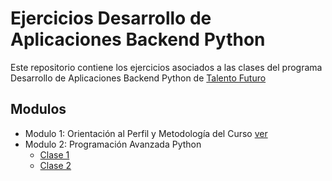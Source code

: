 # Ejercicios Desarrollo de Aplicaciones Backend Python

Este repositorio contiene los ejercicios asociados a las clases del programa Desarrollo de Aplicaciones Backend Python de [Talento Futuro](https://talentofuturo.com)

## Modulos

* Modulo 1: Orientación al Perfil y Metodología del Curso [ver](/modulo-1-clase-1/README.md)
* Modulo 2: Programación Avanzada Python
  * [Clase 1](/modulo-2-clase-1/README.md)
  * [Clase 2](/modulo-2-clase-2/README.md)